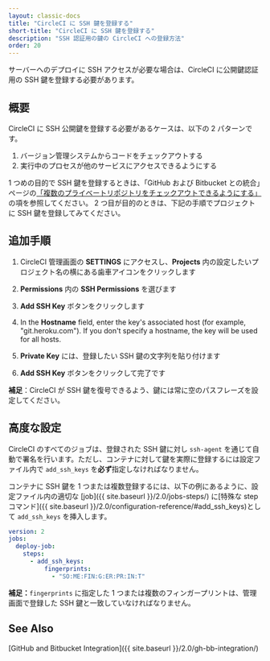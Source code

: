 ```yaml
---
layout: classic-docs
title: "CircleCI に SSH 鍵を登録する"
short-title: "CircleCI に SSH 鍵を登録する"
description: "SSH 認証用の鍵の CircleCI への登録方法"
order: 20
---
```

サーバーへのデプロイに SSH アクセスが必要な場合は、CircleCI に公開鍵認証用の SSH 鍵を登録する必要があります。

## 概要

CircleCI に SSH 公開鍵を登録する必要があるケースは、以下の 2 パターンです。

1. バージョン管理システムからコードをチェックアウトする
2. 実行中のプロセスが他のサービスにアクセスできるようにする

1 つめの目的で SSH 鍵を登録するときは、「GitHub および Bitbucket との統合」ページの[「複数のプライベートリポジトリをチェックアウトできるようにする」](https://circleci.com/docs/2.0/gh-bb-integration/#enable-your-project-to-check-out-additional-private-repositories)の項を参照してください。 2 つ目が目的のときは、下記の手順でプロジェクトに SSH 鍵を登録してみてください。

## 追加手順

1. CircleCI 管理画面の **SETTINGS** にアクセスし、**Projects** 内の設定したいプロジェクト名の横にある歯車アイコンをクリックします

2. **Permissions** 内の **SSH Permissions** を選びます

3. **Add SSH Key** ボタンをクリックします

4. In the **Hostname** field, enter the key's associated host (for example, "git.heroku.com"). If you don't specify a hostname, the key will be used for all hosts.

5. **Private Key** には、登録したい SSH 鍵の文字列を貼り付けます

6. **Add SSH Key** ボタンをクリックして完了です

**補足**：CircleCI が SSH 鍵を復号できるよう、鍵には常に空のパスフレーズを設定してください。

## 高度な設定

CircleCI のすべてのジョブは、登録された SSH 鍵に対し `ssh-agent` を通じて自動で署名を行います。ただし、コンテナに対して鍵を実際に登録するには設定ファイル内で `add_ssh_keys` を**必ず**指定しなければなりません。

コンテナに SSH 鍵を 1 つまたは複数登録するには、以下の例にあるように、設定ファイル内の適切な [job]({{ site.baseurl }}/2.0/jobs-steps/) に[特殊な step コマンド]({{ site.baseurl }}/2.0/configuration-reference/#add_ssh_keys)として `add_ssh_keys` を挿入します。

```yaml
version: 2
jobs:
  deploy-job:
    steps:
      - add_ssh_keys:
          fingerprints:
            - "SO:ME:FIN:G:ER:PR:IN:T"
```

**補足：**` fingerprints ` に指定した 1 つまたは複数のフィンガープリントは、管理画面で登録した SSH 鍵と一致していなければなりません。

## See Also

[GitHub and Bitbucket Integration]({{ site.baseurl }}/2.0/gh-bb-integration/)